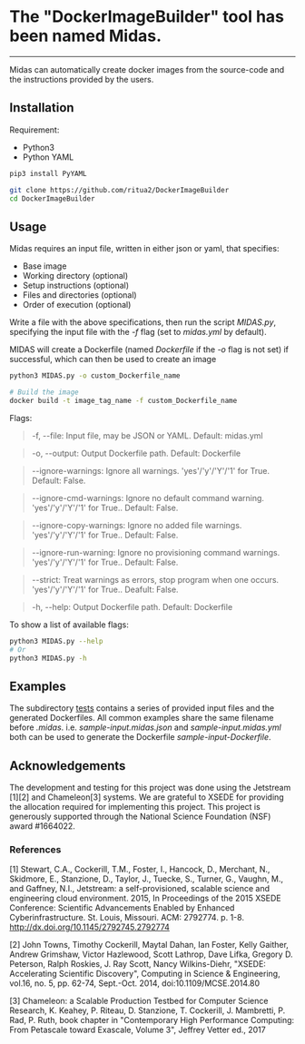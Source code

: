 # The "DockerImageBuilder" tool has been named Midas.

-------

Midas can automatically create docker images from the source-code and the instructions provided by the users.


## Installation

Requirement:
* Python3
* Python YAML

```bash
pip3 install PyYAML

git clone https://github.com/ritua2/DockerImageBuilder
cd DockerImageBuilder
```



## Usage

Midas requires an input file, written in either json or yaml, that specifies:

* Base image
* Working directory (optional)
* Setup instructions (optional)
* Files and directories (optional)
* Order of execution (optional)

Write a file with the above specifications, then run the script *MIDAS.py*, specifying the input file with the *-f* flag (set to *midas.yml* by default).

MIDAS will create a Dockerfile (named *Dockerfile* if the *-o* flag is not set) if successful, which can then be used to create an image


```bash
python3 MIDAS.py -o custom_Dockerfile_name

# Build the image
docker build -t image_tag_name -f custom_Dockerfile_name
```

Flags:

>	-f, --file: Input file, may be JSON or YAML. Default: midas.yml

>	-o, --output: Output Dockerfile path. Default: Dockerfile

>	--ignore-warnings: Ignore all warnings. 'yes'/'y'/'Y'/'1' for True. Default: False.

>	--ignore-cmd-warnings: Ignore no default command warning. 'yes'/'y'/'Y'/'1' for True.. Default: False.

>	--ignore-copy-warnings: Ignore no added file warnings. 'yes'/'y'/'Y'/'1' for True.. Default: False.

>	--ignore-run-warning: Ignore no provisioning command warnings. 'yes'/'y'/'Y'/'1' for True.. Default: False.

>	--strict: Treat warnings as errors, stop program when one occurs. 'yes'/'y'/'Y'/'1' for True.. Deafult: False.

>	-h, --help: Output Dockerfile path. Default: Dockerfile




To show a list of available flags:
```bash
python3 MIDAS.py --help
# Or
python3 MIDAS.py -h
```


## Examples

The subdirectory [tests](./tests) contains a series of provided input files and the generated Dockerfiles. All common examples share the same filename before
*.midas*. i.e. *sample-input.midas.json* and *sample-input.midas.yml* both can be used to generate the Dockerfile *sample-input-Dockerfile*.


## Acknowledgements

The development and testing for this project was done using the Jetstream \[1\]\[2\] and Chameleon\[3\] systems. We are grateful to XSEDE for providing the allocation required for implementing this project. This project is generously supported through the National Science Foundation (NSF) award \#1664022.  



### References

\[1\] Stewart, C.A., Cockerill, T.M., Foster, I., Hancock, D., Merchant, N., Skidmore, E., Stanzione, D., Taylor, J., Tuecke, S., Turner, G., Vaughn, M., and Gaffney, N.I., Jetstream: a self-provisioned, scalable science and engineering cloud environment. 2015, In Proceedings of the 2015 XSEDE Conference: Scientific Advancements Enabled by Enhanced Cyberinfrastructure. St. Louis, Missouri.  ACM: 2792774.  p. 1-8. http://dx.doi.org/10.1145/2792745.2792774 


\[2\] John Towns, Timothy Cockerill, Maytal Dahan, Ian Foster, Kelly Gaither, Andrew Grimshaw, Victor Hazlewood, Scott Lathrop, Dave Lifka, Gregory D. Peterson, Ralph Roskies, J. Ray Scott, Nancy Wilkins-Diehr, "XSEDE: Accelerating Scientific Discovery", Computing in Science & Engineering, vol.16, no. 5, pp. 62-74, Sept.-Oct. 2014, doi:10.1109/MCSE.2014.80


\[3\] Chameleon: a Scalable Production Testbed for Computer Science Research, K. Keahey, P. Riteau, D. Stanzione, T. Cockerill, J. Mambretti, P. Rad, P. Ruth,	book chapter in "Contemporary High Performance Computing: From Petascale toward Exascale, Volume 3",  Jeffrey Vetter ed., 2017 

